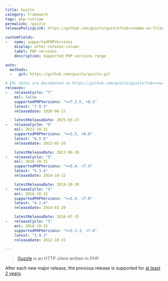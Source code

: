 ```yaml
---
title: Guzzle
category: framework
tags: php-runtime
permalink: /guzzle
releasePolicyLink: https://github.com/guzzle/guzzle?tab=readme-ov-file#version-guidance

customFields:
-   name: supportedPHPVersions
    display: after-release-column
    label: PHP versions
    description: Supported PHP versions range

auto:
  methods:
  -   git: https://github.com/guzzle/guzzle.git

# EOL dates are documented on https://github.com/guzzle/guzzle?tab=readme-ov-file#version-guidance.
releases:
-   releaseCycle: "7"
    eol: false
    supportedPHPVersions: ">=7.2.5, <8.5"
    latest: "7.9.3"
    releaseDate: 2020-06-27

    latestReleaseDate: 2025-03-27
-   releaseCycle: "6"
    eol: 2023-10-31
    supportedPHPVersions: ">=5.5, <8.0"
    latest: "6.5.8"
    releaseDate: 2015-05-26

    latestReleaseDate: 2022-06-20
-   releaseCycle: "5"
    eol: 2019-10-31
    supportedPHPVersions: ">=5.4, <7.4"
    latest: "5.3.4"
    releaseDate: 2014-10-12

    latestReleaseDate: 2019-10-30
-   releaseCycle: "4"
    eol: 2016-10-31
    supportedPHPVersions: ">=5.4, <7.0"
    latest: "4.2.4"
    releaseDate: 2014-03-29

    latestReleaseDate: 2016-07-15
-   releaseCycle: "3"
    eol: 2016-10-31
    supportedPHPVersions: ">=5.3.3, <7.0"
    latest: "3.9.3"
    releaseDate: 2012-10-15

---
```


> [Guzzle](https://docs.guzzlephp.org/en/stable/) is an HTTP client written in PHP.

After each new major release, the previous release is supported for [at least 2 years](https://github.com/guzzle/guzzle/security/policy#supported-versions).

